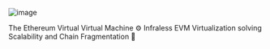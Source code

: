 ![image](https://github.com/user-attachments/assets/a0ba16b4-584d-4e13-a4f9-68b588305e4a)



The Ethereum Virtual Virtual Machine ⚙️ Infraless EVM Virtualization solving Scalability and Chain Fragmentation 🔧
